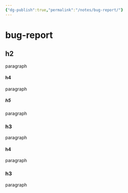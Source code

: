 ```yaml
---
{"dg-publish":true,"permalink":"/notes/bug-report/"}
---
```


# bug-report


## h2

paragraph

#### h4

paragraph

##### h5

paragraph

### h3

paragraph

#### h4

paragraph

### h3

paragraph


